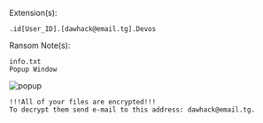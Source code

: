 Extension(s): 
```
.id[User_ID].[dawhack@email.tg].Devos
```
Ransom Note(s): 
```
info.txt
Popup Window
```
![popup](https://github.com/user-attachments/assets/48c5190f-bf45-48b7-9b8c-e9d83ab442f6)
```
!!!All of your files are encrypted!!!
To decrypt them send e-mail to this address: dawhack@email.tg.
```
